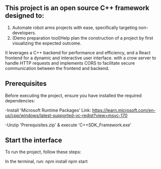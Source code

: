 ## This project is an open source C++ framework designed to:

1. Automate robot arms projects with ease, specifically targeting non-developers.
2. (Demo preparation tool)Help plan the construction of a project by first visualizing the expected outcome.
   
It leverages a C++ backend for performance and efficiency, and a React frontend for a dynamic and interactive user interface. with a crow server to handle HTTP requests and implements CORS to facilitate secure communication between the frontend and backend.

## Prerequisites
Before executing the project, ensure you have installed the required dependencies:

-Install 'Microsoft Runtime Packages' 
Link: https://learn.microsoft.com/en-us/cpp/windows/latest-supported-vc-redist?view=msvc-170

-Unzip 'Prerequisites.zip' & execute 'C++SDK_Framework.exe'

## Start the interface
To run the project, follow these steps:

In the terminal, run:
npm install
npm start


